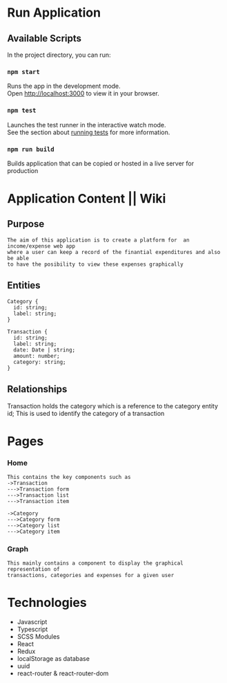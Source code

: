 # Run Application

## Available Scripts

In the project directory, you can run:

### `npm start`

Runs the app in the development mode.\
Open [http://localhost:3000](http://localhost:3000) to view it in your browser.

### `npm test`

Launches the test runner in the interactive watch mode.\
See the section about [running tests](https://facebook.github.io/create-react-app/docs/running-tests) for more information.

### `npm run build`

Builds application that can be copied or hosted in a live server for production

# Application Content || Wiki

## Purpose

```
The aim of this application is to create a platform for  an income/expense web app
where a user can keep a record of the finantial expenditures and also be able
to have the posibility to view these expenses graphically
```

## Entities

```
Category {
  id: string;
  label: string;
}

Transaction {
  id: string;
  label: string;
  date: Date | string;
  amount: number;
  category: string;
}
```

## Relationships

Transaction holds the category which is a reference to the category entity id; This is used to identify the category of a transaction

# Pages

### Home

```
This contains the key components such as
->Transaction
--->Transaction form
--->Transaction list
--->Transaction item

->Category
--->Category form
--->Category list
--->Category item

```

### Graph

```
This mainly contains a component to display the graphical representation of
transactions, categories and expenses for a given user

```

# Technologies

- Javascript
- Typescript
- SCSS Modules
- React
- Redux
- localStorage as database
- uuid
- react-router & react-router-dom
